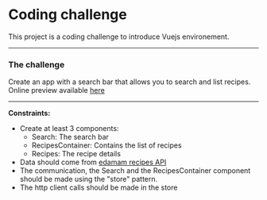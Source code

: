 # Coding challenge

This project is a coding challenge to introduce Vuejs environement.

---
### The challenge
Create an app with a search bar that allows you to search and list recipes.
Online preview available [here](https://recipe-challenge-qgrjk6fyq.now.sh/)

---

**Constraints:**

- Create at least 3 components:
    - Search: The search bar
    - RecipesContainer: Contains the list of recipes
    - Recipes: The recipe details
- Data should come from [edamam recipes API](https://developer.edamam.com/edamam-docs-nutrition-api)
- The communication, the Search and the RecipesContainer component should be made using the "store" pattern.
- The http client calls should be made in the store




